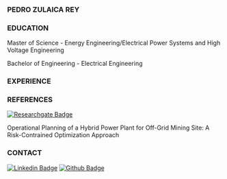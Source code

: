 ### PEDRO ZULAICA REY

### EDUCATION

Master of Science - Energy Engineering/Electrical Power Systems and High Voltage Engineering

Bachelor of Engineering - Electrical Engineering

### EXPERIENCE

### REFERENCES
[![Researchgate Badge](https://img.shields.io/badge/-ResearchGate-%23181717?style=flat-square&logo=Researchgate&logoColor=white)](
https://www.researchgate.net/publication/346017344_Operational_Planning_of_a_Hybrid_Power_Plant_for_Off-Grid_Mining_Site_A_Risk-Contrained_Optimization_Approach)



 Operational Planning of a Hybrid Power Plant for Off-Grid Mining Site: A Risk-Contrained Optimization Approach

### CONTACT

[![Linkedin Badge](https://img.shields.io/badge/-zulaicareypedro-blue?style=flat-square&logo=Linkedin&logoColor=white&link=https://www.linkedin.com/in/zulaicarey-pedro/)](https://www.linkedin.com/in/zulaicarey-pedro/) [![Github Badge](https://img.shields.io/badge/-PedroZR-%23181717?style=flat-square&logo=github)](https://github.com/ZulaicaRey-Pedro)
